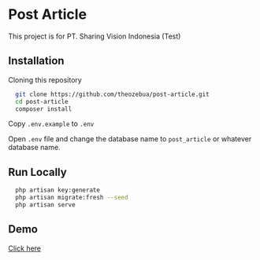 # Post Article

This project is for PT. Sharing Vision Indonesia (Test)

## Installation

Cloning this repository

```bash
  git clone https://github.com/theozebua/post-article.git
  cd post-article
  composer install
```

Copy `.env.example` to `.env`

Open `.env` file and change the database name to `post_article` or whatever database name.

## Run Locally

```bash
  php artisan key:generate
  php artisan migrate:fresh --seed
  php artisan serve
```

## Demo

[Click here](https://posts-articles.theozebua.com)
